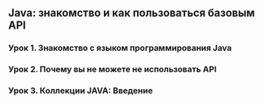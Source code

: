 ## Java: знакомство и как пользоваться базовым API

### Урок 1. Знакомство с языком программирования Java

### Урок 2. Почему вы не можете не использовать API

### Урок 3. Коллекции JAVA: Введение
